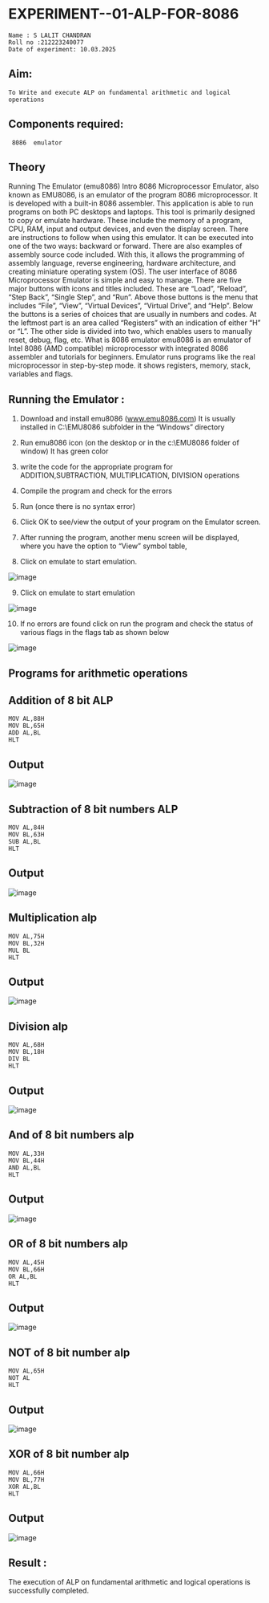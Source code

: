 # EXPERIMENT--01-ALP-FOR-8086
~~~
Name : S LALIT CHANDRAN
Roll no :212223240077
Date of experiment: 10.03.2025
~~~






## Aim:
    To Write and execute ALP on fundamental arithmetic and logical operations
    
## Components required:
     8086  emulator 

## Theory 
Running The Emulator (emu8086) Intro 8086 Microprocessor Emulator, also known as EMU8086, is an emulator of the program 8086 microprocessor. It is developed with a built-in 8086 assembler. This application is able to run programs on both PC desktops and laptops. This tool is primarily designed to copy or emulate hardware. These include the memory of a program, CPU, RAM, input and output devices, and even the display screen. There are instructions to follow when using this emulator. It can be executed into one of the two ways: backward or forward. There are also examples of assembly source code included. With this, it allows the programming of assembly language, reverse engineering, hardware architecture, and creating miniature operating system (OS). The user interface of 8086 Microprocessor Emulator is simple and easy to manage. There are five major buttons with icons and titles included. These are “Load”, “Reload”, “Step Back”, “Single Step”, and “Run”. Above those buttons is the menu that includes “File”, “View”, “Virtual Devices”, “Virtual Drive”, and “Help”. Below the buttons is a series of choices that are usually in numbers and codes. At the leftmost part is an area called “Registers” with an indication of either “H” or “L”. The other side is divided into two, which enables users to manually reset, debug, flag, etc. What is 8086 emulator emu8086 is an emulator of Intel 8086 (AMD compatible) microprocessor with integrated 8086 assembler and tutorials for beginners. Emulator runs programs like the real microprocessor in step-by-step mode. it shows registers, memory, stack, variables and flags.


 ## Running the Emulator :
1.	Download and install emu8086 (www.emu8086.com) It is usually installed in C:\EMU8086 subfolder in the “Windows” directory
2.	Run  emu8086 icon (on the desktop or in the c:\EMU8086 folder of window) It has green color 
 
 
3.	write the code for the appropriate program for ADDITION,SUBTRACTION, MULTIPLICATION,  DIVISION operations 

4.	 Compile the program and check for the errors 
5.	Run (once there is no syntax error) 

6.	Click OK to see/view the output of your program on the Emulator screen. 


7.	After running the program, another menu screen will be displayed, where you have the option to “View” symbol table,
8.	 Click on emulate to start emulation.


![image](https://user-images.githubusercontent.com/36288975/189273263-d65baae9-4b8f-4723-afb3-c0ffa4052b04.png)











9.	Click on emulate to start emulation 








![image](https://user-images.githubusercontent.com/36288975/189273273-9bb36ec1-e2e8-4892-8d35-37707332bfdc.png)








10.	If no errors are found click on run the program and check the status of various flags in the flags tab as shown below 






![image](https://user-images.githubusercontent.com/36288975/189273277-113a2a33-4a40-4ff8-95a5-ecd3a1f504fe.png)







## Programs for arithmetic  operations

## Addition  of 8 bit ALP
~~~
MOV AL,88H
MOV BL,65H
ADD AL,BL
HLT
~~~




## Output  
![image](https://github.com/user-attachments/assets/f651a9ee-4a9a-440c-a166-735cd5b0027c)

 
## Subtraction   of 8 bit numbers  ALP 
~~~
MOV AL,84H
MOV BL,63H
SUB AL,BL
HLT
~~~
 
## Output  
![image](https://github.com/user-attachments/assets/a29effc4-c617-4891-aee3-7adb783eb451)

## Multiplication alp 
~~~
MOV AL,75H
MOV BL,32H
MUL BL
HLT
~~~
 ## Output  
 ![image](https://github.com/user-attachments/assets/f88250bb-372d-4773-94a9-9f0052750e09)



## Division alp 
~~~
MOV AL,68H
MOV BL,18H
DIV BL
HLT
~~~

## Output  
![image](https://github.com/user-attachments/assets/fa2be574-84eb-4e26-8ca5-1447429de1eb)

## And of 8 bit numbers alp

~~~
MOV AL,33H
MOV BL,44H
AND AL,BL
HLT
~~~
## Output
![image](https://github.com/user-attachments/assets/58c5eeca-09b2-4e6f-b50e-7b86a47a9327)

## OR of 8 bit numbers alp
~~~
MOV AL,45H
MOV BL,66H
OR AL,BL
HLT
~~~

## Output

![image](https://github.com/user-attachments/assets/0c5bf79c-80e3-45ce-9b38-81df102a1711)

## NOT of 8 bit number alp
~~~
MOV AL,65H
NOT AL
HLT
~~~

## Output
![image](https://github.com/user-attachments/assets/3ae15891-62af-4d8b-9a76-9401f7873d21)

## XOR of 8 bit number alp
~~~
MOV AL,66H
MOV BL,77H
XOR AL,BL
HLT
~~~

## Output
![image](https://github.com/user-attachments/assets/44463884-94f3-436c-bc4c-9d8e5d6508da)







## Result :
 The execution of ALP on fundamental arithmetic and logical operations is successfully completed.









